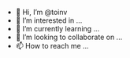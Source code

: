 - 👋 Hi, I’m @toinv
- 👀 I’m interested in ...
- 🌱 I’m currently learning ...
- 💞️ I’m looking to collaborate on ...
- 📫 How to reach me ...

<!---
toinv/toinv is a ✨ special ✨ repository because its `README.md` (this file) appears on your GitHub profile.
You can click the Preview link to take a look at your changes.
--->
